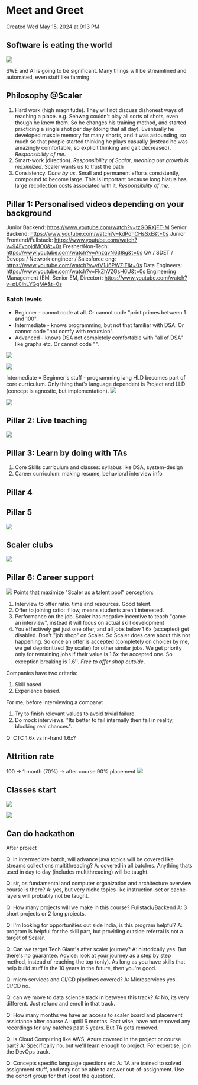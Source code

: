 # Meet and Greet
Created Wed May 15, 2024 at 9:13 PM


## Software is eating the world
![](../../../../assets/1-Meet-and-Greet-image-1-1243e6dc.png)

SWE and AI is going to be significant. 
Many things will be streamlined and automated, even stuff like farming.

## Philosophy @Scaler
1. Hard work (high magnitude). They will not discuss dishonest ways of reaching a place. e.g. Sehwag couldn't play all sorts of shots, even though he knew them. So he changes his training method, and started practicing a single shot per day (doing that all day). Eventually he developed muscle memory for many shorts, and it was astounding, so much so that people started thinking he plays casually (instead he was amazingly comfortable, so explicit thinking and gait decreased). *Responsibility of me.*
2. Smart-work (direction). *Responsibility of Scalar, meaning our growth is maximized*. Scaler wants us to trust the path
3. Consistency. *Done by us*. Small and permanent efforts consistently, compound to become large. This is important because long hiatus has large recollection costs associated with it. *Responsibility of me.*


## Pillar 1: Personalised videos depending on your background
> 
Junior Backend: https://www.youtube.com/watch?v=tzGGRXjFT-M
Senior Backend: https://www.youtube.com/watch?v=kdPqhCHsSxE&t=0s
Junior Frontend/Fullstack: https://www.youtube.com/watch?v=94FvopjdMO0&t=0s
Fresher/Non-Tech: https://www.youtube.com/watch?v=AnzqvN638ig&t=0s
QA / SDET / Devops / Network engineer / Salesforce eng: https://www.youtube.com/watch?v=yfV1J6PWZIE&t=0s
Data Engineers: https://www.youtube.com/watch?v=FkZhVZGsH6U&t=0s
Engineering Management (EM, Senior EM, Director): https://www.youtube.com/watch?v=pL0IhLYGgMA&t=0s

### Batch levels
- Beginner - cannot code at all. Or cannot code "print primes between 1 and 100".
- Intermediate - knows programming, but not that familiar with DSA. Or cannot code "not comfy with recursion".
- Advanced - knows DSA not completely comfortable with "all of DSA" like graphs etc. Or cannot code "".

![](../../../../assets/1-Meet-and-Greet-image-2-1243e6dc.png)

![](../../../../assets/1-Meet-and-Greet-image-3-1243e6dc.png)

Intermediate = Beginner's stuff - programming lang
HLD becomes part of core curriculum.
Only thing that's language dependent is Project and LLD (concept is agnostic, but implementation).
![](../../../../assets/1-Meet-and-Greet-image-4-1243e6dc.png)

![](../../../../assets/1-Meet-and-Greet-image-5-1243e6dc.png)

## Pillar 2: Live teaching
![](../../../../assets/1-Meet-and-Greet-image-6-1243e6dc.png)

## Pillar 3: Learn by doing with TAs
1. Core Skills curriculum and classes: syllabus like DSA, system-design
2. Career curriculum: making resume, behavioral interview info


## Pillar 4


## Pillar 5
![](../../../../assets/1-Meet-and-Greet-image-7-1243e6dc.png)

## Scaler clubs
![](../../../../assets/1-Meet-and-Greet-image-8-1243e6dc.png)

## Pillar 6: Career support
![](../../../../assets/1-Meet-and-Greet-image-9-1243e6dc.png)
Points that maximize "Scaler as a talent pool" perception:
1. Interview to offer ratio. time and resources. Good talent.
2. Offer to joining ratio: if low, means students aren't interested.
3. Performance on the job. Scaler has negative incentive to teach "game an interview", instead it will focus on actual skill development
4. You effectively get just one offer, and all jobs below 1.6x (accepted) get disabled. Don't "job shop" on Scaler. So Scaler does care about this not happening. So once an offer is accepted (completely on choice) by me, we get deprioritized (by scalar) for other similar jobs. We get priority only for remaining jobs if their value is 1.6x the accepted one. So exception breaking is 1.6<sup>n</sup>. *Free to offer shop outside*.

Companies have two criteria:
1. Skill based
2. Experience based.

For me, before interviewing a company:
1. Try to finish relevant values to avoid trivial failure.
2. Do mock interviews. "Its better to fail internally then fail in reality, blocking real chances".

Q: CTC 1.6x vs in-hand 1.6x?

## Attrition rate
100 -> 1 month (70%) -> after course 90% placement
![](../../../../assets/1-Meet-and-Greet-image-10-1243e6dc.png)

## Classes start
![](../../../../assets/1-Meet-and-Greet-image-11-1243e6dc.png)


![](../../../../assets/1-Meet-and-Greet-image-12-1243e6dc.png)

## Can do hackathon
After project

Q: in intermediate batch, will advance java topics will be covered like streams collections multithreading?
A: covered in all batches. Anything thats used in day to day (includes multithreading) will be taught.

Q: sir, os fundamental and computer organization and architecture overview course is there?
A: yes, but very niche topics like instruction-set or cache-layers will probably not be taught.

Q: How many projects will we make in this course? Fullstack/Backend
A: 3 short projects or 2 long projects.

Q: I'm looking for opportunities out side India, is this program helpful?
A: program is helpful for the skill part, but providing outside referral is not a target of Scalar.

Q: Can we target Tech Giant's after scaler journey?
A: historically yes. But there's no guarantee. Advice: look at your journey as a step by step method, instead of reaching the top (only). As long as you have skills that help build stuff in the 10 years in the future, then you're good.

Q: micro services and CI/CD pipelines covered?
A: Microservices yes. CI/CD no.

Q: can we move to data science track in between this track?
A: No, its very different. Just refund and enroll in that track.

Q: How many months we have an access to scaler board and placement assistance after course
A: uptill 6 months. Fact wise, have not removed any recordings for any batches past 5 years. But TA gets removed.

Q: Is Cloud Computing like AWS, Azure covered in the project or course part?
A: Specifically no, but we'll learn enough to project. For expertise, join the DevOps track.

Q: Concepts specific language questions etc
A: TA are trained to solved assignment stuff, and may not be able to answer out-of-assignment. Use the cohort group for that (post the question).